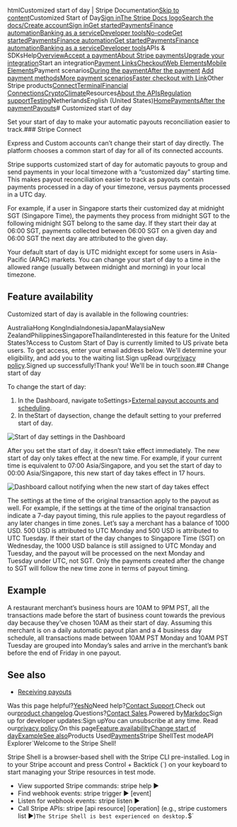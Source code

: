 htmlCustomized start of day | Stripe Documentation[Skip to content](#main-content)Customized Start of Day[Sign in](https://dashboard.stripe.com/login?redirect=https%3A%2F%2Fdocs.stripe.com%2Fpayouts%2Fcustomized-start-of-day)[The Stripe Docs logo](/)[Search the docs/](#)[Create account](https://dashboard.stripe.com/register)[Sign in](https://dashboard.stripe.com/login?redirect=https%3A%2F%2Fdocs.stripe.com%2Fpayouts%2Fcustomized-start-of-day)[Get started](/get-started)[Payments](/payments)[Finance automation](/finance-automation)[Banking as a service](/financial-services)[Developer tools](/development)[No-code](/no-code)[Get started](/get-started)[Payments](/payments)[Finance automation](/finance-automation)[](#)[Get started](/get-started)[Payments](/payments)[Finance automation](/finance-automation)[Banking as a service](/financial-services)[Developer tools](/development)[](#)APIs & SDKsHelp[Overview](/docs/payments)[Accept a payment](#)[About Stripe payments](#)[Upgrade your integration](/docs/payments/upgrades)Start an integration[Payment Links](#)[Checkout](#)[Web Elements](#)[Mobile Elements](#)Payment scenarios[During the payment](#)[After the payment](#)
[Add payment methods](#)[More payment scenarios](#)[Faster checkout with Link](#)Other Stripe products[Connect](#)[Terminal](#)[Financial Connections](#)[Crypto](#)[Climate](#)Resources[About the APIs](#)[Regulation support](#)[Testing](/docs/testing)NetherlandsEnglish (United States)[](#)[](#)[Home](/docs)[Payments](/docs/payments)[After the payment](/docs/payments/after-the-payment)[Payouts](/docs/payouts)# Customized start of day

Set your start of day to make your automatic payouts reconciliation easier to track.### Stripe Connect

Express and Custom accounts can’t change their start of day directly. The platform chooses a common start of day for all of its connected accounts.

Stripe supports customized start of day for automatic payouts to group and send payments in your local timezone with a “customized day” starting time. This makes payout reconciliation easier to track as payouts contain payments processed in a day of your timezone, versus payments processed in a UTC day.

For example, if a user in Singapore starts their customized day at midnight SGT (Singapore Time), the payments they process from midnight SGT to the following midnight SGT belong to the same day. If they start their day at 06:00 SGT, payments collected between 06:00 SGT on a given day and 06:00 SGT the next day are attributed to the given day.

Your default start of day is UTC midnight except for some users in Asia-Pacific (APAC) markets. You can change your start of day to a time in the allowed range (usually between midnight and morning) in your local timezone.

## Feature availability

Customized start of day is available in the following countries:

AustraliaHong KongIndiaIndonesiaJapanMalaysiaNew ZealandPhilippinesSingaporeThailandInterested in this feature for the United States?Access to Custom Start of Day is currently limited to US private beta users. To get access, enter your email address below. We'll determine your eligibility, and add you to the waiting list.Sign upRead our[privacy policy](https://stripe.com/privacy).Signed up successfully!Thank you! We'll be in touch soon.## Change start of day

To change the start of day:

1. In the Dashboard, navigate toSettings>[External payout accounts and scheduling](https://dashboard.stripe.com/settings/payouts).
2. In theStart of daysection, change the default setting to your preferred start of day.

![Start of day settings in the Dashboard](https://b.stripecdn.com/docs-statics-srv/assets/payout-schedule-page-start-of-day-1.b11ce1ceac6e24873a3a5a2a68594ba3.png)

After you set the start of day, it doesn’t take effect immediately. The new start of day only takes effect at the new time. For example, if your current time is equivalent to 07:00 Asia/Singapore, and you set the start of day to 00:00 Asia/Singapore, this new start of day takes effect in 17 hours.

![Dashboard callout notifying when the new start of day takes effect](https://b.stripecdn.com/docs-statics-srv/assets/payout-schedule-page-start-of-day-2.f64163c5eb39a0eb6c1f6757e50d73b7.png)

The settings at the time of the original transaction apply to the payout as well. For example, if the settings at the time of the original transaction indicate a 7-day payout timing, this rule applies to the payout regardless of any later changes in time zones. Let’s say a merchant has a balance of 1000 USD. 500 USD is attributed to UTC Monday and 500 USD is attributed to UTC Tuesday. If their start of the day changes to Singapore Time (SGT) on Wednesday, the 1000 USD balance is still assigned to UTC Monday and Tuesday, and the payout will be processed on the next Monday and Tuesday under UTC, not SGT. Only the payments created after the change to SGT will follow the new time zone in terms of payout timing.

## Example

A restaurant merchant’s business hours are 10AM to 9PM PST, all the transactions made before the start of business count towards the previous day because they’ve chosen 10AM as their start of day. Assuming this merchant is on a daily automatic payout plan and a 4 business day schedule, all transactions made between 10AM PST Monday and 10AM PST Tuesday are grouped into Monday’s sales and arrive in the merchant’s bank before the end of Friday in one payout.

## See also

- [Receiving payouts](/payouts)

Was this page helpful?[Yes](#)[No](#)Need help?[Contact Support](https://support.stripe.com/).Check out our[product changelog](https://stripe.com/blog/changelog).Questions?[Contact Sales](https://stripe.com/contact/sales).Powered by[Markdoc](https://markdoc.dev)Sign up for developer updates:Sign upYou can unsubscribe at any time. Read our[privacy policy](https://stripe.com/privacy).On this page[Feature availability](#availability)[Change start of day](#change-start-of-day)[Example](#example)[See also](#see-also)Products Used[Payments](/payments)Stripe ShellTest modeAPI Explorer[](https://stripe.com/docs/stripe-cli#install)`Welcome to the Stripe Shell!

Stripe Shell is a browser-based shell with the Stripe CLI pre-installed. Log in to your
Stripe account and press Control + Backtick (`) on your keyboard to start managing your Stripe
resources in test mode.

- View supported Stripe commands: stripe help ▶️
- Find webhook events: stripe trigger ▶️ [event]
- Listen for webhook events: stripe listen ▶
- Call Stripe APIs: stripe [api resource] [operation] (e.g., stripe customers list ▶️)`The Stripe Shell is best experienced on desktop.`$`